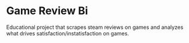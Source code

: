 # Game Review Bi

Educational project that scrapes steam reviews on games and analyzes what drives satisfaction/instatisfaction on games.
